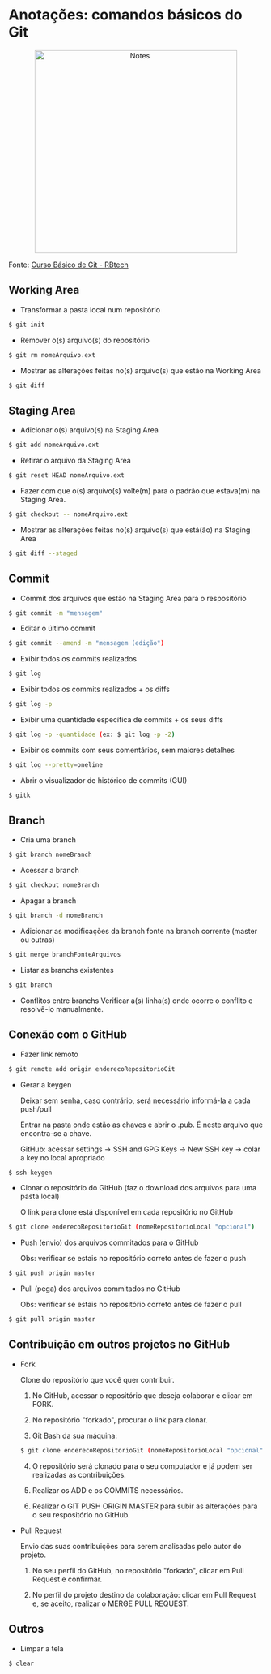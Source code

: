 # Anotações: comandos básicos do Git

<p align="center">
  <a href="https://pixabay.com/pt/papel-bagun%C3%A7ado-notas-abstract-3033204/" target="_blank" >
    <img alt="Notes" src="https://cdn.pixabay.com/photo/2017/12/22/08/01/paper-3033204_960_720.jpg" width="400" />
  </a>
</p>


Fonte: [Curso Básico de Git - RBtech](https://www.youtube.com/playlist?list=PLInBAd9OZCzzHBJjLFZzRl6DgUmOeG3H0) 


## Working Area

- Transformar a pasta local num repositório
``` bash
$ git init
```

- Remover o(s) arquivo(s) do repositório
``` bash
$ git rm nomeArquivo.ext
```

- Mostrar as alterações feitas no(s) arquivo(s) que estão na Working Area
``` bash
$ git diff
```

## Staging Area

- Adicionar o(s) arquivo(s) na Staging Area
``` bash
$ git add nomeArquivo.ext
```

- Retirar o arquivo da Staging Area
``` bash
$ git reset HEAD nomeArquivo.ext
```

- Fazer com que o(s) arquivo(s) volte(m) para o padrão que estava(m) na Staging Area.
``` bash
$ git checkout -- nomeArquivo.ext
```

- Mostrar as alterações feitas no(s) arquivo(s) que está(ão) na Staging Area
``` bash
$ git diff --staged 
```

## Commit

- Commit dos arquivos que estão na Staging Area para o respositório
``` bash
$ git commit -m "mensagem" 
```

- Editar o último commit
``` bash
$ git commit --amend -m "mensagem (edição")
```

- Exibir todos os commits realizados
``` bash
$ git log
```

- Exibir todos os commits realizados + os diffs
``` bash
$ git log -p
```

- Exibir uma quantidade específica de commits + os seus diffs
``` bash
$ git log -p -quantidade (ex: $ git log -p -2)
```

- Exibir os commits com seus comentários, sem maiores detalhes
``` bash
$ git log --pretty=oneline
```

- Abrir o visualizador de histórico de commits (GUI)
``` bash
$ gitk
```

## Branch

- Cria uma branch
``` bash
$ git branch nomeBranch
```

- Acessar a branch
``` bash
$ git checkout nomeBranch
```

- Apagar a branch
``` bash
$ git branch -d nomeBranch
```

- Adicionar as modificações da branch fonte na branch corrente (master ou outras)
``` bash
$ git merge branchFonteArquivos
```

- Listar as branchs existentes
``` bash
$ git branch
```

- Conflitos entre branchs 
Verificar a(s) linha(s) onde ocorre o conflito e resolvê-lo manualmente.

## Conexão com o GitHub

- Fazer link remoto
``` bash
$ git remote add origin enderecoRepositorioGit
```

- Gerar a keygen

	Deixar sem senha, caso contrário, será necessário informá-la a cada push/pull

	Entrar na pasta onde estão as chaves e abrir o .pub. É neste arquivo que encontra-se a chave.
	
	GitHub: acessar settings -> SSH and GPG Keys -> New SSH key -> colar a key no local apropriado

``` bash
$ ssh-keygen
```

- Clonar o repositório do GitHub (faz o download dos arquivos para uma pasta local)
	
	O link para clone está disponível em cada repositório no GitHub

``` bash
$ git clone enderecoRepositorioGit (nomeRepositorioLocal "opcional")
```
 	
- Push (envio) dos arquivos commitados para o GitHub

	Obs: verificar se estais no repositório correto antes de fazer o push

``` bash
$ git push origin master
```
	
- Pull (pega) dos arquivos commitados no GitHub

	Obs: verificar se estais no repositório correto antes de fazer o pull

``` bash
$ git pull origin master
```
	
## Contribuição em outros projetos no GitHub

- Fork
	
	Clone do repositório que você quer contribuir.

	1. No GitHub, acessar o repositório que deseja colaborar e clicar em FORK.

	2. No repositório "forkado", procurar o link para clonar.

	3. Git Bash da sua máquina:

	``` bash
	$ git clone enderecoRepositorioGit (nomeRepositorioLocal "opcional")
	```

	4. O repositório será clonado para o seu computador e já podem ser realizadas as contribuições.

	5. Realizar os ADD e os COMMITS necessários.

	6. Realizar o GIT PUSH ORIGIN MASTER para subir as alterações para o seu respositório no GitHub.



- Pull Request

	Envio das suas contribuições para serem analisadas pelo autor do projeto.

	1. No seu perfil do GitHub, no repositório "forkado", clicar em Pull Request e confirmar.

	2. No perfil do projeto destino da colaboração: clicar em Pull Request e, se aceito, realizar o MERGE PULL REQUEST.


## Outros

- Limpar a tela

``` bash
$ clear
```
